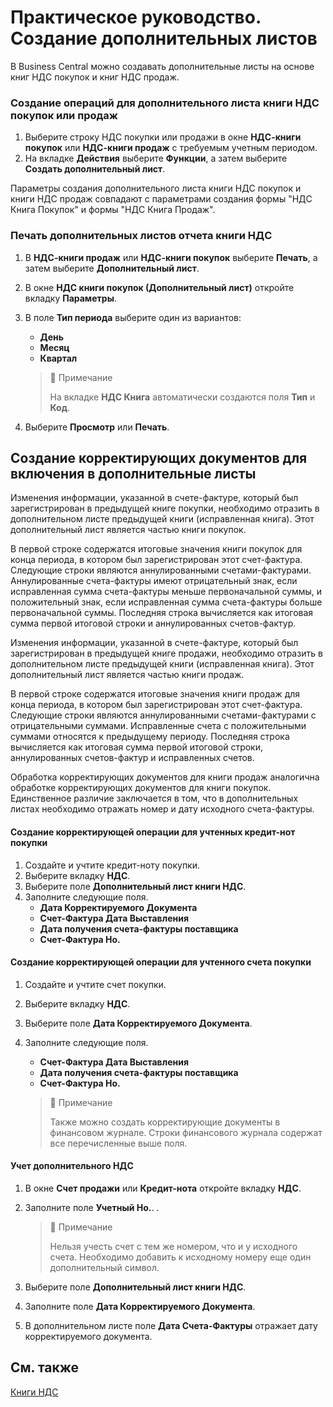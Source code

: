 # Практическое руководство. Создание дополнительных листов

В Business Central можно создавать дополнительные листы на основе книг НДС покупок и книг НДС продаж.

### Создание операций для дополнительного листа книги НДС покупок или продаж

1. Выберите строку НДС покупки или продажи в окне **НДС-книги покупок** или **НДС-книги продаж**  с требуемым учетным периодом.
2. На вкладке **Действия** выберите **Функции**, а затем выберите **Создать дополнительный лист**.

Параметры создания дополнительного листа книги НДС покупок и книги НДС продаж совпадают с параметрами создания формы "НДС Книга Покупок" и формы "НДС Книга Продаж".

### Печать дополнительных листов отчета книги НДС 

1. В **НДС-книги продаж** или **НДС-книги покупок** выберите **Печать**, а затем выберите **Дополнительный лист**.

2. В окне **НДС книги покупок (Дополнительный лист)** откройте вкладку **Параметры**.

3. В поле **Тип периода** выберите один из вариантов:

   - **День**
   - **Месяц**
   - **Квартал**

   > :speech_balloon:  Примечание
   >
   > На вкладке **НДС Книга** автоматически создаются поля **Тип** и **Код**.

4. Выберите **Просмотр** или **Печать**.

## Создание корректирующих документов для включения в дополнительные листы

Изменения информации, указанной в счете-фактуре, который был зарегистрирован в предыдущей книге покупки, необходимо отразить в дополнительном листе предыдущей книги (исправленная книга). Этот дополнительный лист является частью книги покупок.

В первой строке содержатся итоговые значения книги покупок для конца периода, в котором был зарегистрирован этот счет-фактура. Следующие строки являются аннулированными счетами-фактурами. Аннулированные счета-фактуры имеют отрицательный знак, если исправленная сумма счета-фактуры меньше первоначальной суммы, и положительный знак, если исправленная сумма счета-фактуры больше первоначальной суммы. Последняя строка вычисляется как итоговая сумма первой итоговой строки и аннулированных счетов-фактур.

Изменения информации, указанной в счете-фактуре, который был зарегистрирован в предыдущей книге продажи, необходимо отразить в дополнительном листе предыдущей книги (исправленная книга). Этот дополнительный лист является частью книги продаж.

В первой строке содержатся итоговые значения книги продаж для конца периода, в котором был зарегистрирован этот счет-фактура. Следующие строки являются аннулированными счетами-фактурами с отрицательными суммами. Исправленные счета с положительными суммами относятся к предыдущему периоду. Последняя строка вычисляется как итоговая сумма первой итоговой строки, аннулированных счетов-фактур и исправленных счетов.

Обработка корректирующих документов для книги продаж аналогична обработке корректирующих документов для книги покупок. Единственное различие заключается в том, что в дополнительных листах необходимо отражать номер и дату исходного счета-фактуры.

#### Создание корректирующей операции для учтенных кредит-нот покупки

1. Создайте и учтите кредит-ноту покупки.
2. Выберите вкладку **НДС**.
3. Выберите поле **Дополнительный лист книги НДС**.
4. Заполните следующие поля.
   - **Дата Корректируемого Документа**
   - **Счет-Фактура Дата Выставления**
   - **Дата получения счета-фактуры поставщика**
   - **Счет-Фактура Но.**

#### Создание корректирующей операции для учтенного счета покупки

1. Создайте и учтите счет покупки.

2. Выберите вкладку **НДС**.

3. Выберите поле **Дата Корректируемого Документа**.

4. Заполните следующие поля.

   - **Счет-Фактура Дата Выставления**
   - **Дата получения счета-фактуры поставщика**
   - **Счет-Фактура Но.**

   > :speech_balloon:  Примечание
   >
   > Также можно создать корректирующие документы в финансовом журнале. Строки финансового журнала содержат все перечисленные выше поля.

#### Учет дополнительного НДС

1. В окне **Счет продажи** или **Кредит-нота** откройте вкладку **НДС**.

2. Заполните поле **Учетный Но.**. .

   > :speech_balloon: ​ Примечание
   >
   > Нельзя учесть счет с тем же номером, что и у исходного счета. Необходимо добавить к исходному номеру еще один дополнительный символ.

3. Выберите поле **Дополнительный лист книги НДС**.

4. Заполните поле **Дата Корректируемого Документа**.

5. В дополнительном листе поле **Дата Счета-Фактуры** отражает дату корректируемого документа.

## См. также

[Книги НДС]()

